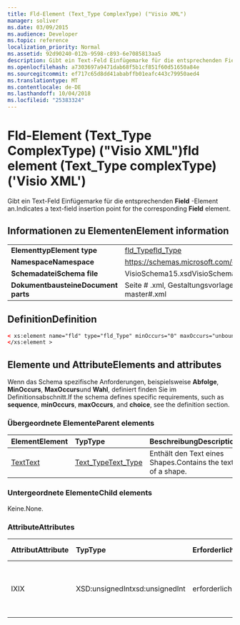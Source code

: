```yaml
---
title: Fld-Element (Text_Type ComplexType) ("Visio XML")
manager: soliver
ms.date: 03/09/2015
ms.audience: Developer
ms.topic: reference
localization_priority: Normal
ms.assetid: 92d90240-012b-9598-c893-6e7085813aa5
description: Gibt ein Text-Feld Einfügemarke für die entsprechenden Field-Element an.
ms.openlocfilehash: a7303697a9471dab68f5b1cf851f60d51650a84e
ms.sourcegitcommit: ef717c65d8dd41ababffb01eafc443c79950aed4
ms.translationtype: MT
ms.contentlocale: de-DE
ms.lasthandoff: 10/04/2018
ms.locfileid: "25383324"
---
```

# <a name="fld-element-texttype-complextype-visio-xml"></a><span data-ttu-id="fb32e-103">Fld-Element (Text_Type ComplexType) ("Visio XML")</span><span class="sxs-lookup"><span data-stu-id="fb32e-103">fld element (Text_Type complexType) ('Visio XML')</span></span>

<span data-ttu-id="fb32e-104">Gibt ein Text-Feld Einfügemarke für die entsprechenden **Field** -Element an.</span><span class="sxs-lookup"><span data-stu-id="fb32e-104">Indicates a text-field insertion point for the corresponding **Field** element.</span></span> 
  
## <a name="element-information"></a><span data-ttu-id="fb32e-105">Informationen zu Elementen</span><span class="sxs-lookup"><span data-stu-id="fb32e-105">Element information</span></span>

|||
|:-----|:-----|
|<span data-ttu-id="fb32e-106">**Elementtyp**</span><span class="sxs-lookup"><span data-stu-id="fb32e-106">**Element type**</span></span> <br/> |[<span data-ttu-id="fb32e-107">fld_Type</span><span class="sxs-lookup"><span data-stu-id="fb32e-107">fld_Type</span></span>](fld_type-complextypevisio-xml.md) <br/> |
|<span data-ttu-id="fb32e-108">**Namespace**</span><span class="sxs-lookup"><span data-stu-id="fb32e-108">**Namespace**</span></span> <br/> |https://schemas.microsoft.com/office/visio/2012/main  <br/> |
|<span data-ttu-id="fb32e-109">**Schemadatei**</span><span class="sxs-lookup"><span data-stu-id="fb32e-109">**Schema file**</span></span> <br/> |<span data-ttu-id="fb32e-110">VisioSchema15.xsd</span><span class="sxs-lookup"><span data-stu-id="fb32e-110">VisioSchema15.xsd</span></span>  <br/> |
|<span data-ttu-id="fb32e-111">**Dokumentbausteine**</span><span class="sxs-lookup"><span data-stu-id="fb32e-111">**Document parts**</span></span> <br/> |<span data-ttu-id="fb32e-112">Seite # .xml, Gestaltungsvorlagen # .xml</span><span class="sxs-lookup"><span data-stu-id="fb32e-112">page#.xml, master#.xml</span></span>  <br/> |
   
## <a name="definition"></a><span data-ttu-id="fb32e-113">Definition</span><span class="sxs-lookup"><span data-stu-id="fb32e-113">Definition</span></span>

```XML
< xs:element name="fld" type="fld_Type" minOccurs="0" maxOccurs="unbounded" >
</xs:element >
```

## <a name="elements-and-attributes"></a><span data-ttu-id="fb32e-114">Elemente und Attribute</span><span class="sxs-lookup"><span data-stu-id="fb32e-114">Elements and attributes</span></span>

<span data-ttu-id="fb32e-115">Wenn das Schema spezifische Anforderungen, beispielsweise **Abfolge**, **MinOccurs**, **MaxOccurs**und **Wahl**, definiert finden Sie im Definitionsabschnitt.</span><span class="sxs-lookup"><span data-stu-id="fb32e-115">If the schema defines specific requirements, such as **sequence**, **minOccurs**, **maxOccurs**, and **choice**, see the definition section.</span></span> 
  
### <a name="parent-elements"></a><span data-ttu-id="fb32e-116">Übergeordnete Elemente</span><span class="sxs-lookup"><span data-stu-id="fb32e-116">Parent elements</span></span>

|<span data-ttu-id="fb32e-117">**Element**</span><span class="sxs-lookup"><span data-stu-id="fb32e-117">**Element**</span></span>|<span data-ttu-id="fb32e-118">**Typ**</span><span class="sxs-lookup"><span data-stu-id="fb32e-118">**Type**</span></span>|<span data-ttu-id="fb32e-119">**Beschreibung**</span><span class="sxs-lookup"><span data-stu-id="fb32e-119">**Description**</span></span>|
|:-----|:-----|:-----|
|[<span data-ttu-id="fb32e-120">Text</span><span class="sxs-lookup"><span data-stu-id="fb32e-120">Text</span></span>](text-element-shapesheet_type-complextypevisio-xml.md) <br/> |[<span data-ttu-id="fb32e-121">Text_Type</span><span class="sxs-lookup"><span data-stu-id="fb32e-121">Text_Type</span></span>](text_type-complextypevisio-xml.md) <br/> |<span data-ttu-id="fb32e-122">Enthält den Text eines Shapes.</span><span class="sxs-lookup"><span data-stu-id="fb32e-122">Contains the text of a shape.</span></span>  <br/> |
   
### <a name="child-elements"></a><span data-ttu-id="fb32e-123">Untergeordnete Elemente</span><span class="sxs-lookup"><span data-stu-id="fb32e-123">Child elements</span></span>

<span data-ttu-id="fb32e-124">Keine.</span><span class="sxs-lookup"><span data-stu-id="fb32e-124">None.</span></span>
  
### <a name="attributes"></a><span data-ttu-id="fb32e-125">Attribute</span><span class="sxs-lookup"><span data-stu-id="fb32e-125">Attributes</span></span>

|<span data-ttu-id="fb32e-126">**Attribut**</span><span class="sxs-lookup"><span data-stu-id="fb32e-126">**Attribute**</span></span>|<span data-ttu-id="fb32e-127">**Typ**</span><span class="sxs-lookup"><span data-stu-id="fb32e-127">**Type**</span></span>|<span data-ttu-id="fb32e-128">**Erforderlich**</span><span class="sxs-lookup"><span data-stu-id="fb32e-128">**Required**</span></span>|<span data-ttu-id="fb32e-129">**Beschreibung**</span><span class="sxs-lookup"><span data-stu-id="fb32e-129">**Description**</span></span>|<span data-ttu-id="fb32e-130">**Mögliche Werte**</span><span class="sxs-lookup"><span data-stu-id="fb32e-130">**Possible values**</span></span>|
|:-----|:-----|:-----|:-----|:-----|
|<span data-ttu-id="fb32e-131">IX</span><span class="sxs-lookup"><span data-stu-id="fb32e-131">IX</span></span>  <br/> |<span data-ttu-id="fb32e-132">XSD:unsignedInt</span><span class="sxs-lookup"><span data-stu-id="fb32e-132">xsd:unsignedInt</span></span>  <br/> |<span data-ttu-id="fb32e-133">erforderlich</span><span class="sxs-lookup"><span data-stu-id="fb32e-133">required</span></span>  <br/> |<span data-ttu-id="fb32e-134">Der nullbasierte Index des Elements in seinem übergeordneten Element.</span><span class="sxs-lookup"><span data-stu-id="fb32e-134">The zero-based index of the element within its parent element.</span></span>  <br/> |<span data-ttu-id="fb32e-135">Werte des Typs Xsd:unsignedInt.</span><span class="sxs-lookup"><span data-stu-id="fb32e-135">Values of the xsd:unsignedInt type.</span></span>  <br/> |
   

